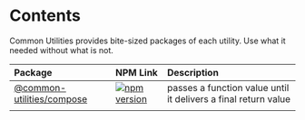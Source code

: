# Contents

Common Utilities provides bite-sized packages of each utility. Use what it needed without what is not.

| Package | NPM Link | Description |
| :--- | :--- | :--- |
| [@common-utilities/compose](https://github.com/yowainwright/common-utilities/blob/master/packages/compose) | [![npm version](https://camo.githubusercontent.com/1ed535ffe63517f039bb4a9d748804a62e95be144004da8e5257871588abb31a/68747470733a2f2f62616467652e667572792e696f2f6a732f253430636f6d6d6f6e2d7574696c6974696573253246636f6d706f73652e737667)](https://badge.fury.io/js/%40common-utilities%2Fcompose) | passes a function value until it delivers a final return value |
|  |  |  |



